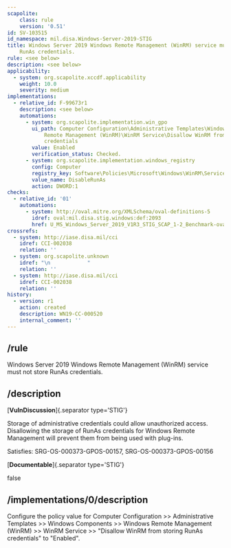 ```yaml
---
scapolite:
    class: rule
    version: '0.51'
id: SV-103515
id_namespace: mil.disa.Windows-Server-2019-STIG
title: Windows Server 2019 Windows Remote Management (WinRM) service must not store
    RunAs credentials.
rule: <see below>
description: <see below>
applicability:
  - system: org.scapolite.xccdf.applicability
    weight: 10.0
    severity: medium
implementations:
  - relative_id: F-99673r1
    description: <see below>
    automations:
      - system: org.scapolite.implementation.win_gpo
        ui_path: Computer Configuration\Administrative Templates\Windows Components\Windows
            Remote Management (WinRM)\WinRM Service\Disallow WinRM from storing RunAs
            credentials
        value: Enabled
        verification_status: Checked.
      - system: org.scapolite.implementation.windows_registry
        config: Computer
        registry_key: Software\Policies\Microsoft\Windows\WinRM\Service
        value_name: DisableRunAs
        action: DWORD:1
checks:
  - relative_id: '01'
    automations:
      - system: http://oval.mitre.org/XMLSchema/oval-definitions-5
        idref: oval:mil.disa.stig.windows:def:2093
        href: U_MS_Windows_Server_2019_V1R3_STIG_SCAP_1-2_Benchmark-oval.xml
crossrefs:
  - system: http://iase.disa.mil/cci
    idref: CCI-002038
    relation: ''
  - system: org.scapolite.unknown
    idref: "\n            "
    relation: ''
  - system: http://iase.disa.mil/cci
    idref: CCI-002038
    relation: ''
history:
  - version: r1
    action: created
    description: WN19-CC-000520
    internal_comment: ''
---
```



## /rule

Windows Server 2019 Windows Remote Management (WinRM) service must not store RunAs credentials.

## /description

[**VulnDiscussion**]{.separator type='STIG'}

Storage of administrative credentials could allow unauthorized access. Disallowing the storage of RunAs credentials for Windows Remote Management will prevent them from being used with plug-ins.

Satisfies: SRG-OS-000373-GPOS-00157, SRG-OS-000373-GPOS-00156

[**Documentable**]{.separator type='STIG'}

false

## /implementations/0/description

Configure the policy value for Computer Configuration >> Administrative Templates >> Windows Components >> Windows Remote Management (WinRM) >> WinRM Service >> "Disallow WinRM from storing RunAs credentials" to "Enabled".
